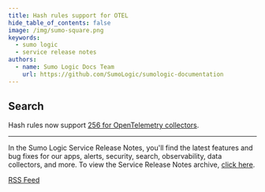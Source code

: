 ```yaml
---
title: Hash rules support for OTEL
hide_table_of_contents: false
image: /img/sumo-square.png
keywords:
  - sumo logic
  - service release notes
authors:
  - name: Sumo Logic Docs Team
    url: https://github.com/SumoLogic/sumologic-documentation
---
```



## Search

Hash rules now support [256 for OpenTelemetry collectors](https://help.sumologic.com/send-data/collection/processing-rules/hash-rules).

---

In the Sumo Logic Service Release Notes, you'll find the latest features and bug fixes for our apps, alerts, security, search, observability, data collectors, and more. To view the Service Release Notes archive, [click here](/release-notes-service/archive).

<span className="getstarted"><a href="https://help.sumologic.com/release-notes-service/rss.xml">RSS Feed</a></span>
